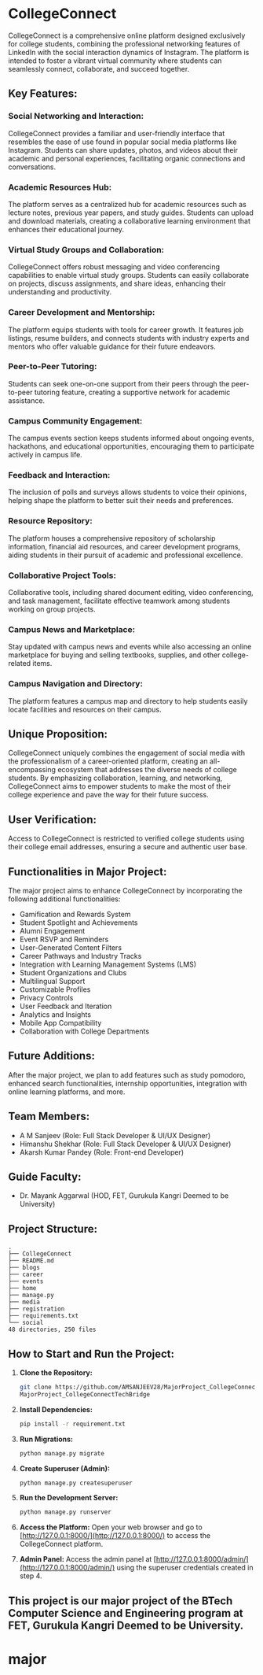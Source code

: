 # CollegeConnect

CollegeConnect is a comprehensive online platform designed exclusively for college students, combining the professional networking features of LinkedIn with the social interaction dynamics of Instagram. The platform is intended to foster a vibrant virtual community where students can seamlessly connect, collaborate, and succeed together.

## Key Features:

### Social Networking and Interaction:
CollegeConnect provides a familiar and user-friendly interface that resembles the ease of use found in popular social media platforms like Instagram. Students can share updates, photos, and videos about their academic and personal experiences, facilitating organic connections and conversations.

### Academic Resources Hub:
The platform serves as a centralized hub for academic resources such as lecture notes, previous year papers, and study guides. Students can upload and download materials, creating a collaborative learning environment that enhances their educational journey.

### Virtual Study Groups and Collaboration:
CollegeConnect offers robust messaging and video conferencing capabilities to enable virtual study groups. Students can easily collaborate on projects, discuss assignments, and share ideas, enhancing their understanding and productivity.

### Career Development and Mentorship:
The platform equips students with tools for career growth. It features job listings, resume builders, and connects students with industry experts and mentors who offer valuable guidance for their future endeavors.

### Peer-to-Peer Tutoring:
Students can seek one-on-one support from their peers through the peer-to-peer tutoring feature, creating a supportive network for academic assistance.

### Campus Community Engagement:
The campus events section keeps students informed about ongoing events, hackathons, and educational opportunities, encouraging them to participate actively in campus life.

### Feedback and Interaction:
The inclusion of polls and surveys allows students to voice their opinions, helping shape the platform to better suit their needs and preferences.

### Resource Repository:
The platform houses a comprehensive repository of scholarship information, financial aid resources, and career development programs, aiding students in their pursuit of academic and professional excellence.

### Collaborative Project Tools:
Collaborative tools, including shared document editing, video conferencing, and task management, facilitate effective teamwork among students working on group projects.

### Campus News and Marketplace:
Stay updated with campus news and events while also accessing an online marketplace for buying and selling textbooks, supplies, and other college-related items.

### Campus Navigation and Directory:
The platform features a campus map and directory to help students easily locate facilities and resources on their campus.

## Unique Proposition:
CollegeConnect uniquely combines the engagement of social media with the professionalism of a career-oriented platform, creating an all-encompassing ecosystem that addresses the diverse needs of college students. By emphasizing collaboration, learning, and networking, CollegeConnect aims to empower students to make the most of their college experience and pave the way for their future success.

## User Verification:
Access to CollegeConnect is restricted to verified college students using their college email addresses, ensuring a secure and authentic user base.

## Functionalities in Major Project:

The major project aims to enhance CollegeConnect by incorporating the following additional functionalities:

- Gamification and Rewards System
- Student Spotlight and Achievements
- Alumni Engagement
- Event RSVP and Reminders
- User-Generated Content Filters
- Career Pathways and Industry Tracks
- Integration with Learning Management Systems (LMS)
- Student Organizations and Clubs
- Multilingual Support
- Customizable Profiles
- Privacy Controls
- User Feedback and Iteration
- Analytics and Insights
- Mobile App Compatibility
- Collaboration with College Departments

## Future Additions:
After the major project, we plan to add features such as study pomodoro, enhanced search functionalities, internship opportunities, integration with online learning platforms, and more.

## Team Members:

- A M Sanjeev (Role: Full Stack Developer & UI/UX Designer)
- Himanshu Shekhar (Role: Full Stack Developer & UI/UX Designer)
- Akarsh Kumar Pandey (Role: Front-end Developer)

## Guide Faculty:

- Dr. Mayank Aggarwal (HOD, FET, Gurukula Kangri Deemed to be University)

## Project Structure:

```
.
├── CollegeConnect
├── README.md
├── blogs
├── career
├── events
├── home
├── manage.py
├── media
├── registration
├── requirements.txt
└── social
48 directories, 250 files
```

## How to Start and Run the Project:

1. **Clone the Repository:**
   ```bash
   git clone https://github.com/AMSANJEEV28/MajorProject_CollegeConnectTechBridge.git
   MajorProject_CollegeConnectTechBridge
   ```

2. **Install Dependencies:**
   ```bash
   pip install -r requirement.txt
   ```

3. **Run Migrations:**
   ```bash
   python manage.py migrate
   ```

4. **Create Superuser (Admin):**
   ```bash
   python manage.py createsuperuser
   ```

5. **Run the Development Server:**
   ```bash
   python manage.py runserver
   ```

6. **Access the Platform:**
   Open your web browser and go to [http://127.0.0.1:8000/](http://127.0.0.1:8000/) to access the CollegeConnect platform.

7. **Admin Panel:**
   Access the admin panel at [http://127.0.0.1:8000/admin/](http://127.0.0.1:8000/admin/) using the superuser credentials created in step 4.







## This project is our major project of the BTech Computer Science and Engineering program at FET, Gurukula Kangri Deemed to be University.
# major
